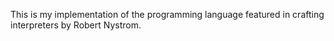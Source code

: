 This is my implementation of the programming language featured in crafting interpreters by Robert Nystrom.
